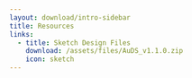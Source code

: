 ```yaml
---
layout: download/intro-sidebar
title: Resources
links:
  - title: Sketch Design Files
    download: /assets/files/AuDS_v1.1.0.zip
    icon: sketch
---
```


